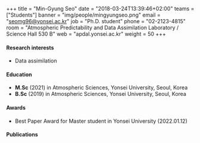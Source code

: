 +++
title = "Min-Gyung Seo"
date = "2018-03-24T13:39:46+02:00"
teams = ["Students"]
banner = "img/people/mingyungseo.png"
email = "seomg96@yonsei.ac.kr"
job = "Ph.D. student"
phone = "02-2123-4815"
room = "Atmospheric Predictability and Data Assimilation Laboratory / Science Hall 530 B"
web = "apdal.yonsei.ac.kr"
weight = 50
+++

#### Research interests
+ Data assimilation

#### Education
+ **M.Sc** (2021) in Atmospheric Sciences, Yonsei University, Seoul, Korea
+ **B.Sc** (2019) in Atmospheric Sciences, Yonsei University, Seoul, Korea

#### Awards
+ Best Paper Award for Master student in Yonsei University (2022.01.12)

#### Publications
